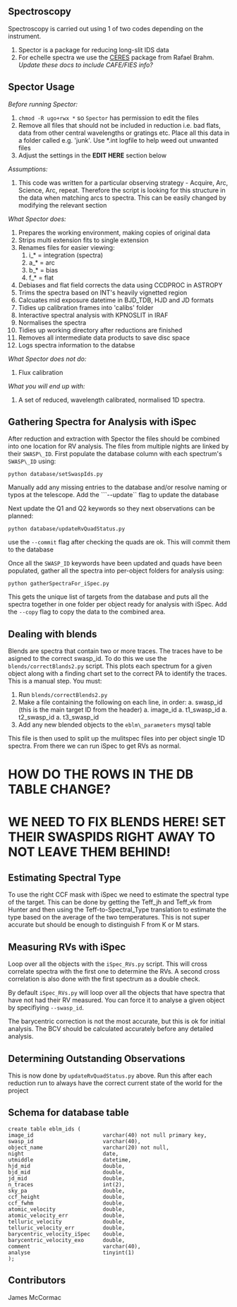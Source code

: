 Spectroscopy
-------------

Spectroscopy is carried out using 1 of two codes depending on the instrument.

   1. Spector is a package for reducing long-slit IDS data
   1. For echelle spectra we use the [CERES](https://github.com/rabrahm/ceres) package from Rafael Brahm. *Update these docs to include CAFE/FIES info?*

Spector Usage
-------------

*Before running Spector:*
   1. ```chmod -R ugo+rwx *``` so ```Spector``` has permission to edit the files
   1. Remove all files that should not be included in reduction
      i.e. bad flats, data from other central wavelengths or gratings etc.
      Place all this data in a folder called e.g. 'junk'. Use *.int logfile to
      help weed out unwanted files
   1. Adjust the settings in the **EDIT HERE** section below

*Assumptions:*
   1. This code was written for a particular observing strategy - Acquire, Arc, Science, Arc, repeat. Therefore the script is looking for this structure in the data when matching arcs to spectra. This can be easily changed by modifying the relevant section

*What Spector does:*
   1. Prepares the working environment, making copies of original data
   1. Strips multi extension fits to single extension
   1. Renames files for easier viewing:
      1. i_* = integration (spectra)
      1. a_* = arc
      1. b_* = bias
      1. f_* = flat
   1. Debiases and flat field corrects the data using CCDPROC in ASTROPY
   1. Trims the spectra based on INT's heavily vignetted region
   1. Calcuates mid exposure datetime in BJD\_TDB, HJD and JD formats
   1. Tidies up calibration frames into 'calibs' folder
   1. Interactive spectral analysis with KPNOSLIT in IRAF
   1. Normalises the spectra
   1. Tidies up working directory after reductions are finished
   1. Removes all intermediate data products to save disc space
   1. Logs spectra information to the databse

*What Spector does not do:*
   1. Flux calibration

*What you will end up with:*
   1.  A set of reduced, wavelength calibrated, normalised 1D spectra.

Gathering Spectra for Analysis with iSpec
-----------------------------------------

After reduction and extraction with Spector the files should be combined
into one location for RV analysis. The files from multiple nights are
linked by their ```SWASP\_ID```. First populate the database column with
each spectrum's ```SWASP\_ID``` using:

```python database/setSwaspIds.py```

Manually add any missing entries to the database and/or resolve naming
or typos at the telescope. Add the ```--update`` flag to update the database

Next update the Q1 and Q2 keywords so they next observations can be planned:

```python database/updateRvQuadStatus.py```

use the ```--commit``` flag after checking the quads are ok. This will 
commit them to the database

Once all the ```SWASP_ID``` keywords have been updated and quads have been
populated, gather all the spectra into per-object folders for analysis using:

```python gatherSpectraFor_iSpec.py```

This gets the unique list of targets from the database and puts all the 
spectra together in one folder per object ready for analysis with iSpec.
Add the ```--copy``` flag to copy the data to the combined area.

Dealing with blends
-------------------

Blends are spectra that contain two or more traces. The traces have to be
asigned to the correct swasp_id. To do this we use the ```blends/correctBlands2.py``` 
script. This plots each spectrum for a given object along with a finding chart
set to the correct PA to identify the traces. This is a manual step. You must:
   1. Run ```blends/correctBlends2.py```
   1. Make a file containing the following on each line, in order:
      a. swasp_id (this is the main target ID from the header)
      a. image_id
      a. t1_swasp_id
      a. t2_swasp_id
      a. t3_swasp_id
   1. Add any new blended objects to the ```eblm\_parameters``` mysql table

This file is then used to split up the mulitspec files into per object single 1D 
spectra. From there we can run iSpec to get RVs as normal.

# HOW DO THE ROWS IN THE DB TABLE CHANGE?

# WE NEED TO FIX BLENDS HERE! SET THEIR SWASPIDS RIGHT AWAY TO NOT LEAVE THEM BEHIND!

Estimating Spectral Type
------------------------

To use the right CCF mask with iSpec we need to estimate the spectral type
of the target. This can be done by getting the Teff_jh and Teff_vk from Hunter
and then using the Teff-to-Spectral_Type translation to estimate the type
based on the average of the two temperatures. This is not super accurate but
should be enough to distinguish F from K or M stars.

Measuring RVs with iSpec
------------------------

Loop over all the objects with the ```iSpec_RVs.py``` script. This will
cross correlate spectra with the first one to determine the RVs. A second
cross correlation is also done with the first spectrum as a double check.

By default ```iSpec_RVs.py``` will loop over all the objects that have spectra
that have not had their RV measured. You can force it to analyse a given object
by specifiying ```--swasp_id```.

The barycentric correction is not the most accurate, but this is ok for
initial analysis. The BCV should be calculated accurately before any detailed
analysis.

Determining Outstanding Observations
------------------------------------

This is now done by ```updateRvQuadStatus.py``` above. Run this after each
reduction run to always have the correct current state of the world for the
project

Schema for database table
-------------------------

```
create table eblm_ids (
image_id                      varchar(40) not null primary key,
swasp_id                      varchar(40),
object_name                   varchar(20) not null,
night                         date,
utmiddle                      datetime,
hjd_mid                       double,
bjd_mid                       double,
jd_mid                        double,
n_traces                      int(2),
sky_pa                        double,
ccf_height                    double,
ccf_fwhm                      double,
atomic_velocity               double,
atomic_velocity_err           double,
telluric_velocity             double,
telluric_velocity_err         double,
barycentric_velocity_iSpec    double,
barycentric_velocity_exo      double,
comment                       varchar(40),
analyse                       tinyint(1)
);
```

Contributors
------------

James McCormac



